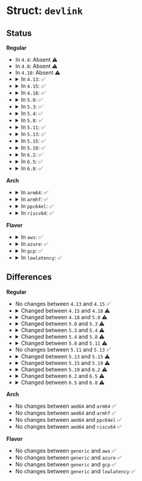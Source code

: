 # Struct: <code>devlink</code>

## Status
<b>Regular</b>
<ul>
<li>
In <code>4.4</code>: Absent ⚠️
</li>
<li>
In <code>4.8</code>: Absent ⚠️
</li>
<li>
In <code>4.10</code>: Absent ⚠️
</li>
<li>
<details>
<summary>In <code>4.13</code>: ✅</summary>

```c
struct devlink {
    struct list_head list;
    struct list_head port_list;
    struct list_head sb_list;
    struct list_head dpipe_table_list;
    struct devlink_dpipe_headers *dpipe_headers;
    const struct devlink_ops *ops;
    struct device *dev;
    possible_net_t _net;
    char priv[0];
};
```
</details>
</li>
<li>
<details>
<summary>In <code>4.15</code>: ✅</summary>

```c
struct devlink {
    struct list_head list;
    struct list_head port_list;
    struct list_head sb_list;
    struct list_head dpipe_table_list;
    struct devlink_dpipe_headers *dpipe_headers;
    const struct devlink_ops *ops;
    struct device *dev;
    possible_net_t _net;
    char priv[0];
};
```
</details>
</li>
<li>
<details>
<summary>In <code>4.18</code>: ✅</summary>

```c
struct devlink {
    struct list_head list;
    struct list_head port_list;
    struct list_head sb_list;
    struct list_head dpipe_table_list;
    struct list_head resource_list;
    struct devlink_dpipe_headers *dpipe_headers;
    const struct devlink_ops *ops;
    struct device *dev;
    possible_net_t _net;
    struct mutex lock;
    char priv[0];
};
```
</details>
</li>
<li>
<details>
<summary>In <code>5.0</code>: ✅</summary>

```c
struct devlink {
    struct list_head list;
    struct list_head port_list;
    struct list_head sb_list;
    struct list_head dpipe_table_list;
    struct list_head resource_list;
    struct list_head param_list;
    struct list_head region_list;
    u32 snapshot_id;
    struct devlink_dpipe_headers *dpipe_headers;
    const struct devlink_ops *ops;
    struct device *dev;
    possible_net_t _net;
    struct mutex lock;
    char priv[0];
};
```
</details>
</li>
<li>
<details>
<summary>In <code>5.3</code>: ✅</summary>

```c
struct devlink {
    struct list_head list;
    struct list_head port_list;
    struct list_head sb_list;
    struct list_head dpipe_table_list;
    struct list_head resource_list;
    struct list_head param_list;
    struct list_head region_list;
    u32 snapshot_id;
    struct list_head reporter_list;
    struct mutex reporters_lock;
    struct devlink_dpipe_headers *dpipe_headers;
    const struct devlink_ops *ops;
    struct device *dev;
    possible_net_t _net;
    struct mutex lock;
    char priv[0];
};
```
</details>
</li>
<li>
<details>
<summary>In <code>5.4</code>: ✅</summary>

```c
struct devlink {
    struct list_head list;
    struct list_head port_list;
    struct list_head sb_list;
    struct list_head dpipe_table_list;
    struct list_head resource_list;
    struct list_head param_list;
    struct list_head region_list;
    u32 snapshot_id;
    struct list_head reporter_list;
    struct mutex reporters_lock;
    struct devlink_dpipe_headers *dpipe_headers;
    struct list_head trap_list;
    struct list_head trap_group_list;
    const struct devlink_ops *ops;
    struct device *dev;
    possible_net_t _net;
    struct mutex lock;
    u8 reload_failed;
    u8 reload_enabled;
    char priv[0];
};
```
</details>
</li>
<li>
<details>
<summary>In <code>5.8</code>: ✅</summary>

```c
struct devlink {
    struct list_head list;
    struct list_head port_list;
    struct list_head sb_list;
    struct list_head dpipe_table_list;
    struct list_head resource_list;
    struct list_head param_list;
    struct list_head region_list;
    struct list_head reporter_list;
    struct mutex reporters_lock;
    struct devlink_dpipe_headers *dpipe_headers;
    struct list_head trap_list;
    struct list_head trap_group_list;
    struct list_head trap_policer_list;
    const struct devlink_ops *ops;
    struct xarray snapshot_ids;
    struct device *dev;
    possible_net_t _net;
    struct mutex lock;
    u8 reload_failed;
    u8 reload_enabled;
    u8 registered;
    char priv[0];
};
```
</details>
</li>
<li>
<details>
<summary>In <code>5.11</code>: ✅</summary>

```c
struct devlink {
    struct list_head list;
    struct list_head port_list;
    struct list_head sb_list;
    struct list_head dpipe_table_list;
    struct list_head resource_list;
    struct list_head param_list;
    struct list_head region_list;
    struct list_head reporter_list;
    struct mutex reporters_lock;
    struct devlink_dpipe_headers *dpipe_headers;
    struct list_head trap_list;
    struct list_head trap_group_list;
    struct list_head trap_policer_list;
    const struct devlink_ops *ops;
    struct xarray snapshot_ids;
    struct devlink_dev_stats stats;
    struct device *dev;
    possible_net_t _net;
    struct mutex lock;
    u8 reload_failed;
    u8 reload_enabled;
    u8 registered;
    char priv[0];
};
```
</details>
</li>
<li>
<details>
<summary>In <code>5.13</code>: ✅</summary>

```c
struct devlink {
    struct list_head list;
    struct list_head port_list;
    struct list_head sb_list;
    struct list_head dpipe_table_list;
    struct list_head resource_list;
    struct list_head param_list;
    struct list_head region_list;
    struct list_head reporter_list;
    struct mutex reporters_lock;
    struct devlink_dpipe_headers *dpipe_headers;
    struct list_head trap_list;
    struct list_head trap_group_list;
    struct list_head trap_policer_list;
    const struct devlink_ops *ops;
    struct xarray snapshot_ids;
    struct devlink_dev_stats stats;
    struct device *dev;
    possible_net_t _net;
    struct mutex lock;
    u8 reload_failed;
    u8 reload_enabled;
    u8 registered;
    char priv[0];
};
```
</details>
</li>
<li>
<details>
<summary>In <code>5.15</code>: ✅</summary>

```c
struct devlink {
    u32 index;
    struct list_head port_list;
    struct list_head rate_list;
    struct list_head sb_list;
    struct list_head dpipe_table_list;
    struct list_head resource_list;
    struct list_head param_list;
    struct list_head region_list;
    struct list_head reporter_list;
    struct mutex reporters_lock;
    struct devlink_dpipe_headers *dpipe_headers;
    struct list_head trap_list;
    struct list_head trap_group_list;
    struct list_head trap_policer_list;
    const struct devlink_ops *ops;
    struct xarray snapshot_ids;
    struct devlink_dev_stats stats;
    struct device *dev;
    possible_net_t _net;
    struct mutex lock;
    u8 reload_failed;
    u8 reload_enabled;
    refcount_t refcount;
    struct completion comp;
    char priv[0];
};
```
</details>
</li>
<li>
<details>
<summary>In <code>5.19</code>: ✅</summary>

```c
struct devlink {
    u32 index;
    struct list_head port_list;
    struct list_head rate_list;
    struct list_head sb_list;
    struct list_head dpipe_table_list;
    struct list_head resource_list;
    struct list_head param_list;
    struct list_head region_list;
    struct list_head reporter_list;
    struct mutex reporters_lock;
    struct devlink_dpipe_headers *dpipe_headers;
    struct list_head trap_list;
    struct list_head trap_group_list;
    struct list_head trap_policer_list;
    struct list_head linecard_list;
    struct mutex linecards_lock;
    const struct devlink_ops *ops;
    u64 features;
    struct xarray snapshot_ids;
    struct devlink_dev_stats stats;
    struct device *dev;
    possible_net_t _net;
    struct mutex lock;
    u8 reload_failed;
    refcount_t refcount;
    struct completion comp;
    char priv[0];
};
```
</details>
</li>
<li>
<details>
<summary>In <code>6.2</code>: ✅</summary>

```c
struct devlink {
    u32 index;
    struct xarray ports;
    struct list_head rate_list;
    struct list_head sb_list;
    struct list_head dpipe_table_list;
    struct list_head resource_list;
    struct list_head param_list;
    struct list_head region_list;
    struct list_head reporter_list;
    struct mutex reporters_lock;
    struct devlink_dpipe_headers *dpipe_headers;
    struct list_head trap_list;
    struct list_head trap_group_list;
    struct list_head trap_policer_list;
    struct list_head linecard_list;
    struct mutex linecards_lock;
    const struct devlink_ops *ops;
    u64 features;
    struct xarray snapshot_ids;
    struct devlink_dev_stats stats;
    struct device *dev;
    possible_net_t _net;
    struct mutex lock;
    struct lock_class_key lock_key;
    u8 reload_failed;
    refcount_t refcount;
    struct completion comp;
    struct callback_head rcu;
    struct notifier_block netdevice_nb;
    char priv[0];
};
```
</details>
</li>
<li>
<details>
<summary>In <code>6.5</code>: ✅</summary>

```c
struct devlink {
    u32 index;
    struct xarray ports;
    struct list_head rate_list;
    struct list_head sb_list;
    struct list_head dpipe_table_list;
    struct list_head resource_list;
    struct xarray params;
    struct list_head region_list;
    struct list_head reporter_list;
    struct devlink_dpipe_headers *dpipe_headers;
    struct list_head trap_list;
    struct list_head trap_group_list;
    struct list_head trap_policer_list;
    struct list_head linecard_list;
    const struct devlink_ops *ops;
    struct xarray snapshot_ids;
    struct devlink_dev_stats stats;
    struct device *dev;
    possible_net_t _net;
    struct mutex lock;
    struct lock_class_key lock_key;
    u8 reload_failed;
    refcount_t refcount;
    struct rcu_work rwork;
    char priv[0];
};
```
</details>
</li>
<li>
<details>
<summary>In <code>6.8</code>: ✅</summary>

```c
struct devlink {
    u32 index;
    struct xarray ports;
    struct list_head rate_list;
    struct list_head sb_list;
    struct list_head dpipe_table_list;
    struct list_head resource_list;
    struct xarray params;
    struct list_head region_list;
    struct list_head reporter_list;
    struct devlink_dpipe_headers *dpipe_headers;
    struct list_head trap_list;
    struct list_head trap_group_list;
    struct list_head trap_policer_list;
    struct list_head linecard_list;
    const struct devlink_ops *ops;
    struct xarray snapshot_ids;
    struct devlink_dev_stats stats;
    struct device *dev;
    possible_net_t _net;
    struct mutex lock;
    struct lock_class_key lock_key;
    u8 reload_failed;
    refcount_t refcount;
    struct rcu_work rwork;
    struct devlink_rel *rel;
    struct xarray nested_rels;
    char priv[0];
};
```
</details>
</li>
</ul>
<b>Arch</b>
<ul>
<li>
<details>
<summary>In <code>arm64</code>: ✅</summary>

```c
struct devlink {
    struct list_head list;
    struct list_head port_list;
    struct list_head sb_list;
    struct list_head dpipe_table_list;
    struct list_head resource_list;
    struct list_head param_list;
    struct list_head region_list;
    u32 snapshot_id;
    struct list_head reporter_list;
    struct mutex reporters_lock;
    struct devlink_dpipe_headers *dpipe_headers;
    struct list_head trap_list;
    struct list_head trap_group_list;
    const struct devlink_ops *ops;
    struct device *dev;
    possible_net_t _net;
    struct mutex lock;
    u8 reload_failed;
    u8 reload_enabled;
    char priv[0];
};
```
</details>
</li>
<li>
<details>
<summary>In <code>armhf</code>: ✅</summary>

```c
struct devlink {
    struct list_head list;
    struct list_head port_list;
    struct list_head sb_list;
    struct list_head dpipe_table_list;
    struct list_head resource_list;
    struct list_head param_list;
    struct list_head region_list;
    u32 snapshot_id;
    struct list_head reporter_list;
    struct mutex reporters_lock;
    struct devlink_dpipe_headers *dpipe_headers;
    struct list_head trap_list;
    struct list_head trap_group_list;
    const struct devlink_ops *ops;
    struct device *dev;
    possible_net_t _net;
    struct mutex lock;
    u8 reload_failed;
    u8 reload_enabled;
    char priv[0];
};
```
</details>
</li>
<li>
<details>
<summary>In <code>ppc64el</code>: ✅</summary>

```c
struct devlink {
    struct list_head list;
    struct list_head port_list;
    struct list_head sb_list;
    struct list_head dpipe_table_list;
    struct list_head resource_list;
    struct list_head param_list;
    struct list_head region_list;
    u32 snapshot_id;
    struct list_head reporter_list;
    struct mutex reporters_lock;
    struct devlink_dpipe_headers *dpipe_headers;
    struct list_head trap_list;
    struct list_head trap_group_list;
    const struct devlink_ops *ops;
    struct device *dev;
    possible_net_t _net;
    struct mutex lock;
    u8 reload_failed;
    u8 reload_enabled;
    char priv[0];
};
```
</details>
</li>
<li>
<details>
<summary>In <code>riscv64</code>: ✅</summary>

```c
struct devlink {
    struct list_head list;
    struct list_head port_list;
    struct list_head sb_list;
    struct list_head dpipe_table_list;
    struct list_head resource_list;
    struct list_head param_list;
    struct list_head region_list;
    u32 snapshot_id;
    struct list_head reporter_list;
    struct mutex reporters_lock;
    struct devlink_dpipe_headers *dpipe_headers;
    struct list_head trap_list;
    struct list_head trap_group_list;
    const struct devlink_ops *ops;
    struct device *dev;
    possible_net_t _net;
    struct mutex lock;
    u8 reload_failed;
    u8 reload_enabled;
    char priv[0];
};
```
</details>
</li>
</ul>
<b>Flavor</b>
<ul>
<li>
<details>
<summary>In <code>aws</code>: ✅</summary>

```c
struct devlink {
    struct list_head list;
    struct list_head port_list;
    struct list_head sb_list;
    struct list_head dpipe_table_list;
    struct list_head resource_list;
    struct list_head param_list;
    struct list_head region_list;
    u32 snapshot_id;
    struct list_head reporter_list;
    struct mutex reporters_lock;
    struct devlink_dpipe_headers *dpipe_headers;
    struct list_head trap_list;
    struct list_head trap_group_list;
    const struct devlink_ops *ops;
    struct device *dev;
    possible_net_t _net;
    struct mutex lock;
    u8 reload_failed;
    u8 reload_enabled;
    char priv[0];
};
```
</details>
</li>
<li>
<details>
<summary>In <code>azure</code>: ✅</summary>

```c
struct devlink {
    struct list_head list;
    struct list_head port_list;
    struct list_head sb_list;
    struct list_head dpipe_table_list;
    struct list_head resource_list;
    struct list_head param_list;
    struct list_head region_list;
    u32 snapshot_id;
    struct list_head reporter_list;
    struct mutex reporters_lock;
    struct devlink_dpipe_headers *dpipe_headers;
    struct list_head trap_list;
    struct list_head trap_group_list;
    const struct devlink_ops *ops;
    struct device *dev;
    possible_net_t _net;
    struct mutex lock;
    u8 reload_failed;
    u8 reload_enabled;
    char priv[0];
};
```
</details>
</li>
<li>
<details>
<summary>In <code>gcp</code>: ✅</summary>

```c
struct devlink {
    struct list_head list;
    struct list_head port_list;
    struct list_head sb_list;
    struct list_head dpipe_table_list;
    struct list_head resource_list;
    struct list_head param_list;
    struct list_head region_list;
    u32 snapshot_id;
    struct list_head reporter_list;
    struct mutex reporters_lock;
    struct devlink_dpipe_headers *dpipe_headers;
    struct list_head trap_list;
    struct list_head trap_group_list;
    const struct devlink_ops *ops;
    struct device *dev;
    possible_net_t _net;
    struct mutex lock;
    u8 reload_failed;
    u8 reload_enabled;
    char priv[0];
};
```
</details>
</li>
<li>
<details>
<summary>In <code>lowlatency</code>: ✅</summary>

```c
struct devlink {
    struct list_head list;
    struct list_head port_list;
    struct list_head sb_list;
    struct list_head dpipe_table_list;
    struct list_head resource_list;
    struct list_head param_list;
    struct list_head region_list;
    u32 snapshot_id;
    struct list_head reporter_list;
    struct mutex reporters_lock;
    struct devlink_dpipe_headers *dpipe_headers;
    struct list_head trap_list;
    struct list_head trap_group_list;
    const struct devlink_ops *ops;
    struct device *dev;
    possible_net_t _net;
    struct mutex lock;
    u8 reload_failed;
    u8 reload_enabled;
    char priv[0];
};
```
</details>
</li>
</ul>

## Differences
<b>Regular</b>
<ul>
<li>
No changes between <code>4.13</code> and <code>4.15</code> ✅
</li>
<li>
<details>
<summary>Changed between <code>4.15</code> and <code>4.18</code> ⚠️</summary>
<ul>
<li>
<b>Field added. </b>
<code>struct list_head resource_list</code>
</li>
<li>
<b>Field added. </b>
<code>struct mutex lock</code>
</li>
</ul>
</details>
</li>
<li>
<details>
<summary>Changed between <code>4.18</code> and <code>5.0</code> ⚠️</summary>
<ul>
<li>
<b>Field added. </b>
<code>struct list_head param_list</code>
</li>
<li>
<b>Field added. </b>
<code>struct list_head region_list</code>
</li>
<li>
<b>Field added. </b>
<code>u32 snapshot_id</code>
</li>
</ul>
</details>
</li>
<li>
<details>
<summary>Changed between <code>5.0</code> and <code>5.3</code> ⚠️</summary>
<ul>
<li>
<b>Field added. </b>
<code>struct list_head reporter_list</code>
</li>
<li>
<b>Field added. </b>
<code>struct mutex reporters_lock</code>
</li>
</ul>
</details>
</li>
<li>
<details>
<summary>Changed between <code>5.3</code> and <code>5.4</code> ⚠️</summary>
<ul>
<li>
<b>Field added. </b>
<code>struct list_head trap_list</code>
</li>
<li>
<b>Field added. </b>
<code>struct list_head trap_group_list</code>
</li>
<li>
<b>Field added. </b>
<code>u8 reload_failed</code>
</li>
<li>
<b>Field added. </b>
<code>u8 reload_enabled</code>
</li>
</ul>
</details>
</li>
<li>
<details>
<summary>Changed between <code>5.4</code> and <code>5.8</code> ⚠️</summary>
<ul>
<li>
<b>Field added. </b>
<code>struct list_head trap_policer_list</code>
</li>
<li>
<b>Field added. </b>
<code>struct xarray snapshot_ids</code>
</li>
<li>
<b>Field added. </b>
<code>u8 registered</code>
</li>
<li>
<b>Field removed. </b>
<code>u32 snapshot_id</code>
</li>
</ul>
</details>
</li>
<li>
<details>
<summary>Changed between <code>5.8</code> and <code>5.11</code> ⚠️</summary>
<ul>
<li>
<b>Field added. </b>
<code>struct devlink_dev_stats stats</code>
</li>
</ul>
</details>
</li>
<li>
No changes between <code>5.11</code> and <code>5.13</code> ✅
</li>
<li>
<details>
<summary>Changed between <code>5.13</code> and <code>5.15</code> ⚠️</summary>
<ul>
<li>
<b>Field added. </b>
<code>u32 index</code>
</li>
<li>
<b>Field added. </b>
<code>struct list_head rate_list</code>
</li>
<li>
<b>Field added. </b>
<code>refcount_t refcount</code>
</li>
<li>
<b>Field added. </b>
<code>struct completion comp</code>
</li>
<li>
<b>Field removed. </b>
<code>struct list_head list</code>
</li>
<li>
<b>Field removed. </b>
<code>u8 registered</code>
</li>
</ul>
</details>
</li>
<li>
<details>
<summary>Changed between <code>5.15</code> and <code>5.19</code> ⚠️</summary>
<ul>
<li>
<b>Field added. </b>
<code>struct list_head linecard_list</code>
</li>
<li>
<b>Field added. </b>
<code>struct mutex linecards_lock</code>
</li>
<li>
<b>Field added. </b>
<code>u64 features</code>
</li>
<li>
<b>Field removed. </b>
<code>u8 reload_enabled</code>
</li>
</ul>
</details>
</li>
<li>
<details>
<summary>Changed between <code>5.19</code> and <code>6.2</code> ⚠️</summary>
<ul>
<li>
<b>Field added. </b>
<code>struct xarray ports</code>
</li>
<li>
<b>Field added. </b>
<code>struct lock_class_key lock_key</code>
</li>
<li>
<b>Field added. </b>
<code>struct callback_head rcu</code>
</li>
<li>
<b>Field added. </b>
<code>struct notifier_block netdevice_nb</code>
</li>
<li>
<b>Field removed. </b>
<code>struct list_head port_list</code>
</li>
</ul>
</details>
</li>
<li>
<details>
<summary>Changed between <code>6.2</code> and <code>6.5</code> ⚠️</summary>
<ul>
<li>
<b>Field added. </b>
<code>struct xarray params</code>
</li>
<li>
<b>Field added. </b>
<code>struct rcu_work rwork</code>
</li>
<li>
<b>Field removed. </b>
<code>struct list_head param_list</code>
</li>
<li>
<b>Field removed. </b>
<code>struct mutex reporters_lock</code>
</li>
<li>
<b>Field removed. </b>
<code>struct mutex linecards_lock</code>
</li>
<li>
<b>Field removed. </b>
<code>u64 features</code>
</li>
<li>
<b>Field removed. </b>
<code>struct completion comp</code>
</li>
<li>
<b>Field removed. </b>
<code>struct callback_head rcu</code>
</li>
<li>
<b>Field removed. </b>
<code>struct notifier_block netdevice_nb</code>
</li>
</ul>
</details>
</li>
<li>
<details>
<summary>Changed between <code>6.5</code> and <code>6.8</code> ⚠️</summary>
<ul>
<li>
<b>Field added. </b>
<code>struct devlink_rel *rel</code>
</li>
<li>
<b>Field added. </b>
<code>struct xarray nested_rels</code>
</li>
</ul>
</details>
</li>
</ul>
<b>Arch</b>
<ul>
<li>
No changes between <code>amd64</code> and <code>arm64</code> ✅
</li>
<li>
No changes between <code>amd64</code> and <code>armhf</code> ✅
</li>
<li>
No changes between <code>amd64</code> and <code>ppc64el</code> ✅
</li>
<li>
No changes between <code>amd64</code> and <code>riscv64</code> ✅
</li>
</ul>
<b>Flavor</b>
<ul>
<li>
No changes between <code>generic</code> and <code>aws</code> ✅
</li>
<li>
No changes between <code>generic</code> and <code>azure</code> ✅
</li>
<li>
No changes between <code>generic</code> and <code>gcp</code> ✅
</li>
<li>
No changes between <code>generic</code> and <code>lowlatency</code> ✅
</li>
</ul>

